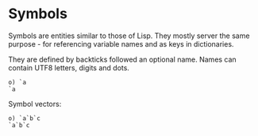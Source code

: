 # Symbols

Symbols are entities similar to those of Lisp.
They mostly server the same purpose - for referencing variable names and as keys in dictionaries.

They are defined by backticks followed an optional name.
Names can contain UTF8 letters, digits and dots.

```o
o) `a
`a
```

Symbol vectors:

```o
o) `a`b`c
`a`b`c
```
